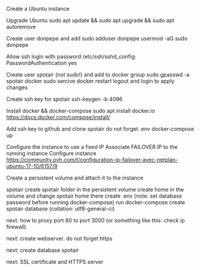 Create a Ubuntu instance
	
Upgrade Ubuntu
	sudo apt update && sudo apt upgrade && sudo apt autoremove

Create user donpepe and add sudo
	adduser donpepe
	usermod -aG sudo donpepe
	
Allow ssh login with password
	 /etc/ssh/sshd_config: PasswordAuthentication yes

Create user spotair (not sudo!) and add to docker group
	sudo gpasswd -a spotair docker
	sudo sercive docker restart
	logout and login to apply changes
	
Create ssh key for spotair
	ssh-keygen -b 4096
	
Install docker && docker-compose
	sudo apt install docker.io
	https://docs.docker.com/compose/install/
	
Add ssh key to github and clone spotair
	do not forget .env
	docker-compose up
	
Configure the instance to use a fixed IP
	Associate FAILOVER IP to the running instance
	Configure instance
		https://community.ovh.com/t/configuration-ip-failover-avec-netplan-ubuntu-17-10/6157/9
		
Create a persistent volume and attach it to the instance

spotair
	create spotair folder in the persistent volume
	create home in the volume and change spotair home there
	create .env (note: set database password before running docker-compose)
	run docker-compose
	create spotair database (collation: utf8-general-ci)
	
	
next: how to proxy port 80 to port 3000 (or something like this: check ip firewall)

next: create webserver. do not forget https

next: create database spotair

next: SSL certificate and HTTPS server


